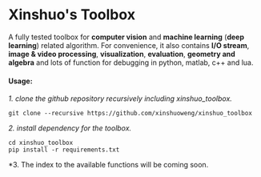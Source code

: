 # Xinshuo's Toolbox
A fully tested toolbox for **computer vision** and **machine learning** (**deep learning**) related algorithm. For convenience, it also contains **I/O stream**, **image & video processing**, **visualization**, **evaluation**, **geometry and algebra**  and lots of function for debugging in python, matlab, c++ and lua. 

#### Usage:

*1. clone the github repository recursively including xinshuo_toolbox.*
~~~shell
git clone --recursive https://github.com/xinshuoweng/xinshuo_toolbox
~~~

*2. install dependency for the toolbox.*
~~~shell
cd xinshuo_toolbox
pip install -r requirements.txt
~~~

*3. The index to the available functions will be coming soon.
